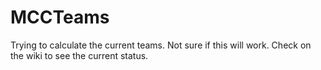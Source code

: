 # MCCTeams
Trying to calculate the current teams. Not sure if this will work.
Check on the wiki to see the current status.
